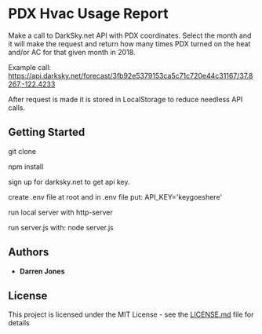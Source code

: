 # PDX Hvac Usage Report

Make a call to DarkSky.net API with PDX coordinates. Select the month and it will make the request and return how many times PDX turned on the heat and/or AC for that given month in 2018.

Example call:
https://api.darksky.net/forecast/3fb92e5379153ca5c71c720e44c31167/37.8267,-122.4233

After request is made it is stored in LocalStorage to reduce needless API calls. 

## Getting Started

git clone

npm install

sign up for darksky.net to get api key. 

create .env file at root and in .env file put: API_KEY='keygoeshere'

run local server with http-server

run server.js with: node server.js

## Authors

* **Darren Jones** 

## License

This project is licensed under the MIT License - see the [LICENSE.md](LICENSE.md) file for details


